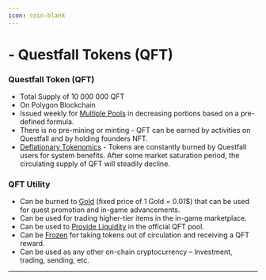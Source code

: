 ```yaml
---
icon: coin-blank
---
```


# - Questfall Tokens (QFT)

### Questfall Token (QFT) 

* Total Supply of 10 000 000 QFT
* On Polygon Blockchain
* Issued weekly for [Multiple Pools](../overview/quest-mining.md) in decreasing portions based on a pre-defined formula.
* There is no pre-mining or minting - QFT can be earned by activities on Questfall and by holding founders NFT.
* [Deflationary Tokenomics](../overview/deflationary-tokenomics.md) - Tokens are constantly burned by Questfall users for system benefits. After some market saturation period, the circulating supply of QFT will steadily decline.

### QFT Utility 

* Can be burned to [Gold](gold-in-game.md) (fixed price of 1 Gold = 0.01$) that can be used for quest promotion and in-game advancements.
* Can be used for trading higher-tier items in the in-game marketplace.
* Can be used to [Provide Liquidity](../infrastructure/liquidity-providers-8.md) in the official QFT pool. 
* Can be [Frozen](../infrastructure/qft-freezing-5.md) for taking tokens out of circulation and receiving a QFT reward.
* Can be used as any other on-chain cryptocurrency – Investment, trading, sending, etc.

***